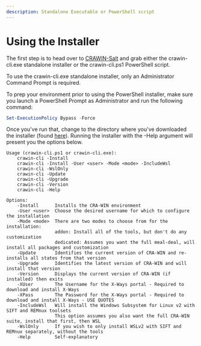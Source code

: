 ```yaml
---
description: Standalone Executable or PowerShell script
---
```


# Using the Installer

The first step is to head over to [CRAWIN-Salt](https://github.com/digitalsleuth/crawin-salt) and grab either the crawin-cli.exe standalone installer or the crawin-cli.ps1 PowerShell script.

To use the crawin-cli.exe standalone installer, only an Administrator Command Prompt is required.

To prep your environment prior to using the PowerShell installer, make sure you launch a PowerShell Prompt as Administrator and run the following command:

```powershell
Set-ExecutionPolicy Bypass -Force
```

Once you've run that, change to the directory where you've downloaded the installer (found [here](https://github.com/digitalsleuth/crawin-salt)). Running the installer with the -Help argument will present you the options below.

```markup
Usage (crawin-cli.ps1 or crawin-cli.exe):
    crawin-cli -Install
    crawin-cli -Install -User <user> -Mode <mode> -IncludeWsl
    crawin-cli -WslOnly
    crawin-cli -Update
    crawin-cli -Upgrade
    crawin-cli -Version
    crawin-cli -Help

Options:
    -Install      Installs the CRA-WIN environment
    -User <user>  Choose the desired username for which to configure the installation
    -Mode <mode>  There are two modes to choose from for the installation:
                  addon: Install all of the tools, but don't do any customization
                  dedicated: Assumes you want the full meal-deal, will install all packages and customization
    -Update       Identifies the current version of CRA-WIN and re-installs all states from that version
    -Upgrade      Identifies the latest version of CRA-WIN and will install that version
    -Version      Displays the current version of CRA-WIN (if installed) then exits
    -XUser        The Username for the X-Ways portal - Required to download and install X-Ways
    -XPass        The Password for the X-Ways portal - Required to download and install X-Ways - USE QUOTES
    -IncludeWsl   Will install the Windows Subsystem for Linux v2 with SIFT and REMnux toolsets
                  This option assumes you also want the full CRA-WIN suite, install that first, then WSL
    -WslOnly      If you wish to only install WSLv2 with SIFT and REMnux separately, without the tools
    -Help         Self-explanatory
```

